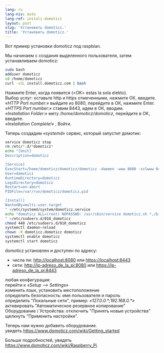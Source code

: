 ```yaml
---
lang: ru
lang-niv: auto
lang-ref: instali-domoticz
layout: post
slug: 'Установить domoticz.'
title: 'Установить domoticz.'
---
```


Вот пример установки domoticz под raspbian.

Мы начинаем с создания выделенного пользователя, затем устанавливаем domoticz:
```bash
sudo bash
adduser domoticz
cd /home/domoticz
curl -sSL install.domoticz.com | bash
```
Нажмите Enter, когда появится (\<OK> estas la sola elekto).  
Выбор услуг: оставьте http и https отмеченными, нажмите ОК, введите.  
_«HTTP Port number:»_ выйдите из 8080, перейдите в ОК, нажмите Enter.  
_«HTTPS Port number:»_ ставим 8443, идем в ОК, вводим.  
_«Installation Folder:»_ мету _/home/domoticz/domoticz_, перейдите в ОК, введите.  
_«Installation Complete!»_  , Войти.


Теперь создадим _«systemd»_ сервис, который запустит домотик:
```bash
service domoticz stop
rm /etc/*.d/*domoticz*
echo "[Unit]
Description=domoticz

[Service]
ExecStart=/home/domoticz/domoticz/domoticz -daemon -www 8080 -sslwww 8443 -pidfile /var/run/domoticz/domoticz.pid
User=domoticz
RuntimeDirectory=domoticz
LogsDirectory=domoticz
Restart=on-abort
PIDFile=/var/run/domoticz/domoticz.pid

[Install]
WantedBy=multi-user.target
" >/etc/systemd/system/domoticz.service
echo "domoticz ALL=(root) NOPASSWD: /usr/sbin/service domoticz.sh *,/bin/systemctl stop domoticz.service,/bin/systemctl start domoticz.service
" >/etc/sudoers.d/010_domoticz
chmod 440 /etc/sudoers.d/010_domoticz
systemctl daemon-reload
chown -R domoticz.domoticz domoticz
systemctl enable domoticz
systemctl start domoticz
```

domoticz установлен и доступен по адресу:
* числа пи: <http://localhost:8080> или <https://localhost:8443>
* сети: <http://ip-adreso_de_la_pi:8080> или <https://ip-adreso_de_la_pi:8443>

любая конфигурация:  
перейти к _«Setup --> Settings»_  
изменить язык, установить местоположение  
определить безопасность: имя пользователя и пароль  
определить "Локальные сети", пример: _«127.0.0.\*;192.168.0.*»_  
активировать "Автоматическое резервное копирование"  
Оборудование / Устройства: отключить "Принять новые устройства"  
щелкнуть "Применить настройки".  

Теперь нам нужно добавить оборудование.  
увидеть <https://www.domoticz.com/wiki/Getting_started>

Больше подробностей,
увидеть <https://www.domoticz.com/wiki/Raspberry_Pi>
